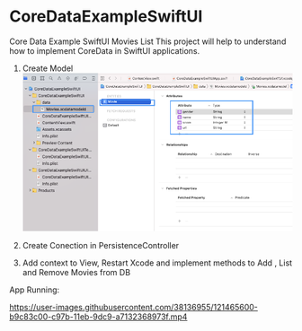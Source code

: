 # CoreDataExampleSwiftUI
Core Data Example SwiftUI Movies List
This project will help to understand how to implement CoreData in SwiftUI applications.



1. Create Model
![Data Model](/readme/imageModel.png)

2. Create Conection in PersistenceController

3. Add context to View, Restart Xcode and implement methods to Add , List and Remove Movies from DB

App Running:


https://user-images.githubusercontent.com/38136955/121465600-b9c83c00-c97b-11eb-9dc9-a7132368973f.mp4



